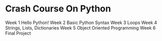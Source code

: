 # Crash Course On Python <br>
Week 1 Hello Python!
Week 2 Basic Python Syntax
Week 3 Loops
Week 4 Strings, Lists, Dictionaries 
Week 5 Object Oriented Programming
Week 6 Final Project
